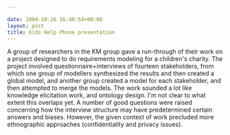 ```yaml
---

date: 2004-10-26 16:40:54+00:00
layout: post
title: Kids Help Phone presentation
---
```


A group of researchers in the KM group gave a run-through of their work on a project designed to do requirements modeling for a children's charity.  The project involved questionnaire+interviews of fourteen stakeholders, from which one group of modellers synthesized the results and then created a global model, and another group created a model for each stakeholder, and then attempted to merge the models.  The work sounded a lot like knowledge elicitation work, and ontology design.  I'm not clear to what extent this overlaps yet.  A number of good questions were raised concerning how the interview structure may have predetermined certain answers and biases.  However, the given context of work precluded more ethnographic approaches (confidentiality and privacy issues).

